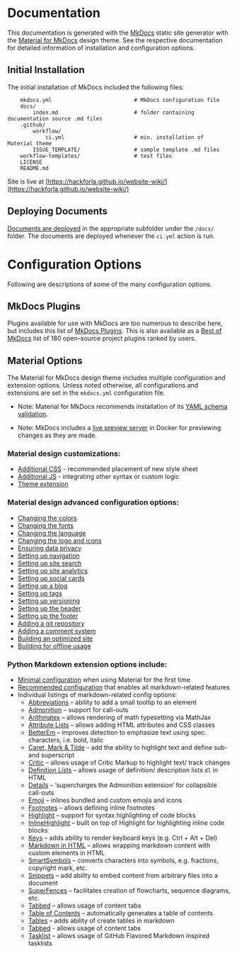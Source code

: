 # Documentation

This documentation is generated with the [MkDocs](https://www.mkdocs.org/) static site generator with the [Material for MkDocs](https://squidfunk.github.io/mkdocs-material/) design theme. See the respective documentation for detailed information of installation and configuration options.

## Initial Installation  

The initial installation of MkDocs included the following files: 
```
    mkdocs.yml	                        # MkDocs configuration file
    docs/
        index.md                        # folder containing documentation source .md files
    .github/
        workflow/
            ci.yml                      # min. installation of Material theme
        ISSUE_TEMPLATE/                 # sample template .md files
    workflow-templates/                 # test files
    LICENSE
    README.md                        
```
Site is live at [https://hackforla.github.io/website-wiki/](https://hackforla.github.io/website-wiki/)

## Deploying Documents
[Documents are deployed](https://www.mkdocs.org/user-guide/deploying-your-docs/) in the appropriate subfolder under the `/docs/` folder. The documents are deployed whenever the `ci.yml` action is run.  

# Configuration Options  
Following are descriptions of some of the many configuration options. 
## MkDocs Plugins  
Plugins available for use with MkDocs are too numerous to describe here, but includes this list of [MkDocs Plugins](https://github.com/mkdocs/mkdocs/wiki/MkDocs-Plugins). This is also available as a [Best of MkDocs](https://github.com/pawamoy/best-of-mkdocs) list of 180 open-source project plugins ranked by users.  

## Material Options  
The Material for MkDocs design theme includes multiple configuration and extension options. Unless noted otherwise, all configurations and extensions are set in the `mkdocs.yml` configuration file.  
- Note: Material for MkDocs recommends installation of its [YAML schema validation](https://squidfunk.github.io/mkdocs-material/creating-your-site/#:~:text=Recommended%3A%20configuration%20validation%20and%20auto%2Dcomplete).   

- Note: MkDocs includes a [live preview server](https://squidfunk.github.io/mkdocs-material/creating-your-site/) in Docker for previewing changes as they are made.  
  


### Material design customizations:  

- [Additional CSS](https://squidfunk.github.io/mkdocs-material/customization/#additional-javascript) - recommended placement of new style sheet 
- [Additional JS](https://squidfunk.github.io/mkdocs-material/customization/#additional-javascript) - integrating other syntax or custom logic 
- [Theme extension](https://squidfunk.github.io/mkdocs-material/customization/#extending-the-theme)

### Material design advanced configuration options:  

- [Changing the colors](https://squidfunk.github.io/mkdocs-material/setup/changing-the-colors/#changing-the-colors)  
- [Changing the fonts](https://squidfunk.github.io/mkdocs-material/setup/changing-the-fonts/#changing-the-fonts)  
- [Changing the language](https://squidfunk.github.io/mkdocs-material/setup/changing-the-language/#changing-the-language)  
- [Changing the logo and icons](https://squidfunk.github.io/mkdocs-material/setup/changing-the-logo-and-icons/#changing-the-logo-and-icons)  
- [Ensuring data privacy](https://squidfunk.github.io/mkdocs-material/setup/ensuring-data-privacy/#ensuring-data-privacy)  
- [Setting up navigation](https://squidfunk.github.io/mkdocs-material/setup/setting-up-navigation/#setting-up-navigation)  
- [Setting up site search](https://squidfunk.github.io/mkdocs-material/setup/setting-up-site-search/#setting-up-site-search)  
- [Setting up site analytics](https://squidfunk.github.io/mkdocs-material/setup/setting-up-site-analytics/#setting-up-site-analytics)  
- [Setting up social cards](https://squidfunk.github.io/mkdocs-material/setup/setting-up-social-cards/#setting-up-social-cards)  
- [Setting up a blog](https://squidfunk.github.io/mkdocs-material/setup/setting-up-a-blog/#setting-up-a-blog)  
- [Setting up tags](https://squidfunk.github.io/mkdocs-material/setup/setting-up-tags/#setting-up-tags)  
- [Setting up versioning](https://squidfunk.github.io/mkdocs-material/setup/setting-up-versioning/#setting-up-versioning)  
- [Setting up the header](https://squidfunk.github.io/mkdocs-material/setup/setting-up-the-header/#setting-up-the-header) 
- [Setting up the footer](https://squidfunk.github.io/mkdocs-material/setup/setting-up-the-footer/#setting-up-the-footer)  
- [Adding a git repository](https://squidfunk.github.io/mkdocs-material/setup/adding-a-git-repository/#adding-a-git-repository)  
- [Adding a comment system](https://squidfunk.github.io/mkdocs-material/setup/adding-a-comment-system/#adding-a-comment-system)  
- [Building an optimized site](https://squidfunk.github.io/mkdocs-material/setup/building-an-optimized-site/#building-an-optimized-site)  
- [Building for offline usage](https://squidfunk.github.io/mkdocs-material/setup/building-for-offline-usage/#building-for-offline-usage)  

### Python Markdown extension options include:   
  
  
- [Minimal configuration]() when using Material for the first time
- [Recommended configuration]() that enables all markdown-related features
- Individual listings of markdown-related config options:
  - [Abbreviations](https://squidfunk.github.io/mkdocs-material/setup/extensions/python-markdown/#abbreviations) – ability to add a small tooltip to an element  
  - [Admonition](https://squidfunk.github.io/mkdocs-material/setup/extensions/python-markdown/#admonition) – support for call-outs  
  - [Arithmatex](https://squidfunk.github.io/mkdocs-material/setup/extensions/python-markdown-extensions/#arithmatex) – allows rendering of math typesetting via MathJax  
  - [Attribute Lists](https://squidfunk.github.io/mkdocs-material/setup/extensions/python-markdown/#attribute-lists) – allows adding HTML attributes and CSS classes  
  - [BetterEm](https://squidfunk.github.io/mkdocs-material/setup/extensions/python-markdown-extensions/#betterem) – improves detection to emphasize text using spec. characters, i.e. bold, italic  
  - [Caret, Mark & Tilde](https://squidfunk.github.io/mkdocs-material/setup/extensions/python-markdown-extensions/#caret-mark-tilde) – add the ability to highlight text and define sub- and superscript  
  - [Critic](https://squidfunk.github.io/mkdocs-material/setup/extensions/python-markdown-extensions/#critic) – allows usage of Critic Markup to highlight text/ track changes  
  - [Definition Lists](https://squidfunk.github.io/mkdocs-material/setup/extensions/python-markdown/#definition-lists) – allows usage of definition/ description lists `dl` in HTML  
  - [Details](https://squidfunk.github.io/mkdocs-material/setup/extensions/python-markdown-extensions/#details) – ‘supercharges the Admonition extension’ for collapsible call-outs  
  - [Emoji](https://squidfunk.github.io/mkdocs-material/setup/extensions/python-markdown-extensions/#emoji) – inlines bundled and custom emojis and icons 
  - [Footnotes](https://squidfunk.github.io/mkdocs-material/setup/extensions/python-markdown/#footnotes) – allows defining inline footnotes  
  - [Highlight](https://squidfunk.github.io/mkdocs-material/setup/extensions/python-markdown-extensions/#highlight) – support for syntax highlighting of code blocks 
  - [InlineHighlight](https://squidfunk.github.io/mkdocs-material/setup/extensions/python-markdown-extensions/#inlinehilite) – built on top of Highlight for highlighting inline code blocks  
  - [Keys](https://squidfunk.github.io/mkdocs-material/setup/extensions/python-markdown-extensions/#keys) – adds ability to render keyboard keys (e.g. Ctrl + Alt + Del)  
  - [Markdown in HTML](https://squidfunk.github.io/mkdocs-material/setup/extensions/python-markdown/#markdown-in-html) – allows wrapping markdown content with custom elements in HTML  
  - [SmartSymbols](https://squidfunk.github.io/mkdocs-material/setup/extensions/python-markdown-extensions/#smartsymbols) – converts characters into symbols, e.g. fractions, copyright mark, etc.  
  - [Snippets](https://squidfunk.github.io/mkdocs-material/setup/extensions/python-markdown-extensions/#snippets) – add ability to embed content from arbitrary files into a document  
  - [SuperFences](https://squidfunk.github.io/mkdocs-material/setup/extensions/python-markdown-extensions/#superfences) – facilitates creation of flowcharts, sequence diagrams, etc.  
  - [Tabbed]() – allows usage of content tabs  
  - [Table of Contents](https://squidfunk.github.io/mkdocs-material/setup/extensions/python-markdown/#table-of-contents) – automatically generates a table of contents
  - [Tables](https://squidfunk.github.io/mkdocs-material/setup/extensions/python-markdown/#tables) – adds ability of create tables in markdown  
  - [Tabbed](https://squidfunk.github.io/mkdocs-material/setup/extensions/python-markdown-extensions/#tabbed) - allows usage of content tabs
  - [Tasklist](https://squidfunk.github.io/mkdocs-material/setup/extensions/python-markdown-extensions/#tasklist) – allows usage of GitHub Flavored Markdown inspired tasklists  
